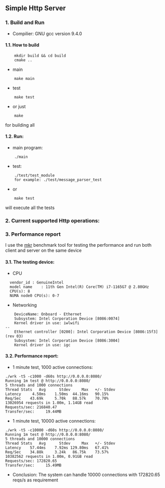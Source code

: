 ## Simple Http Server

### 1. Build and Run
* Compilier: GNU gcc version 9.4.0
#### 1.1. How to build
```angular2html
    mkdir build && cd build
    cmake ..
```
  * main 
```angular2html
    make main 
```
  * test
```angular2html
    make test
```
  * or just 
```angular2html
    make 
```
for building all

#### 1.2. Run:
 * main program:
```angular2html
    ./main
```
  * test:
```angular2html
    ./test/test_module
    for example: ./test/message_parser_test
```
  * or 
```angular2html
    make test
```
will execute all the tests

### 2. Current supported Http operations:


### 3. Performance report
I use the [mkr](https://github.com/wg/wrk) benchmark tool for testing the performance and run both client and server on the same device

#### 3.1. The testing device:
* CPU
```angular2html
  vendor_id	: GenuineIntel
  model name	: 11th Gen Intel(R) Core(TM) i7-1165G7 @ 2.80GHz
  CPU(s): 8
  NUMA node0 CPU(s): 0-7

```
* Networking
```angular2html
	DeviceName: Onboard - Ethernet
	Subsystem: Intel Corporation Device [8086:0074]
	Kernel driver in use: iwlwifi
--
    Ethernet controller [0200]: Intel Corporation Device [8086:15f3] (rev 03)
	Subsystem: Intel Corporation Device [8086:3004]
	Kernel driver in use: igc

```
#### 3.2. Performance report:
* 1 minute test, 1000 active connections:
```angular2html
./wrk -t5 -c1000 -d60s http://0.0.0.0:8080/
Running 1m test @ http://0.0.0.0:8080/
5 threads and 1000 connections
Thread Stats   Avg      Stdev     Max   +/- Stdev
Latency     4.58ms    1.50ms  44.16ms   90.15%
Req/Sec    43.69k     5.70k   88.57k    70.70%
13026954 requests in 1.00m, 1.14GB read
Requests/sec: 216840.47
Transfer/sec:     19.44MB

```

* 1 minute test, 10000 active connections:
```angular2html
./wrk -t5 -c10000 -d60s http://0.0.0.0:8080/
Running 1m test @ http://0.0.0.0:8080/
5 threads and 10000 connections
Thread Stats   Avg      Stdev     Max   +/- Stdev
Latency    57.44ms    7.92ms 129.80ms   67.41%
Req/Sec    34.88k     3.24k   86.75k    73.57%
10382562 requests in 1.00m, 0.91GB read
Requests/sec: 172820.65
Transfer/sec:     15.49MB

```

* Conclusion: The system can handle 10000 connections with 172820.65 reqs/s as requirement 